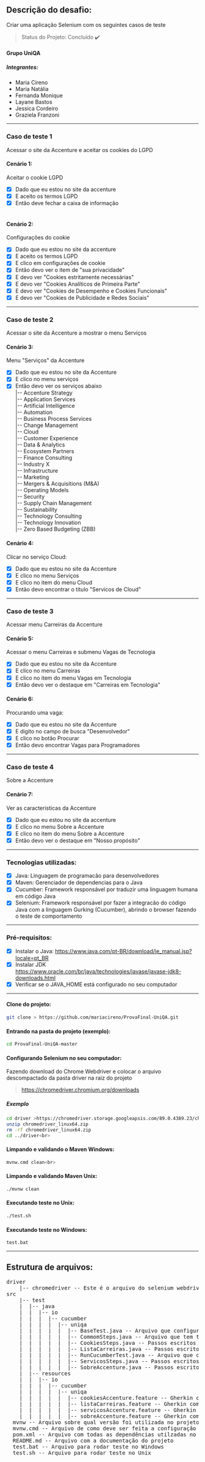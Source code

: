 ## Descrição do desafio:<br> 
Criar uma aplicação Selenium com os seguintes casos de teste<br>

> Status do Projeto: Concluído :heavy_check_mark:<br>

#### Grupo UniQA<br>
##### Integrantes:<br>

- Maria Cireno<br>
- Maria Natália<br>
- Fernanda Monique<br>
- Layane Bastos<br>
- Jessica Cordeiro<br>
- Graziela Franzoni<br>
---------------------------------------------------------------------------
### Caso de teste 1<br>
Acessar o site da Accenture e aceitar os cookies do LGPD<br>

#### Cenário 1:<br>
Aceitar o cookie LGPD<br>
   - [x] Dado que eu estou no site da accenture<br>
   - [x] E aceito os termos LGPD<br>
   - [x] Então deve fechar a caixa de informação<br><br>

#### Cenário 2:<br> 
Configurações do cookie<br>
   - [x] Dado que eu estou no site da accenture<br>
   - [x] E aceito os termos LGPD<br>
   - [x] E clico em configurações de cookie<br>
   - [x] Então devo ver o item de "sua privacidade"<br>
   - [x] E devo ver "Cookies estritamente necessárias"<br>
   - [x] E devo ver "Cookies Analíticos de Primeira Parte"<br>
   - [x] E devo ver "Cookies de Desempenho e Cookies Funcionais"<br>
   - [x] E devo ver "Cookies de Publicidade e Redes Sociais"<br>
---------------------------------------------------------------------------
### Caso de teste 2<br>
Acessar o site da Accenture a mostrar o menu Serviços<br>

#### Cenário 3:<br>
Menu "Serviços" da Accenture<br>
   - [x] Dado que eu estou no site da Accenture<br>
   - [x] E clico no menu serviços<br>
   - [x] Então devo ver os serviços abaixo<br>
         |-- Accenture Strategy<br>
         |-- Application Services<br>
         |-- Artificial Intelligence<br>
         |-- Automation<br>
         |-- Business Process Services<br>
         |-- Change Management<br>
         |-- Cloud<br>
         |-- Customer Experience<br>
         |-- Data & Analytics<br>
         |-- Ecosystem Partners<br>
         |-- Finance Consulting<br>
         |-- Industry X<br>
         |-- Infrastructure<br>
         |-- Marketing<br>
         |-- Mergers & Acquisitions (M&A)<br>
         |-- Operating Models<br>
         |-- Security<br>
         |-- Supply Chain Management<br>
         |-- Sustainability<br>
         |-- Technology Consulting<br>
         |-- Technology Innovation<br>
         |-- Zero Based Budgeting (ZBB)<br>

#### Cenário 4:<br> 
Clicar no serviço Cloud:<br>
   - [x] Dado que eu estou no site da Accenture<br>
   - [x] E clico no menu Serviços<br>
   - [x] E clico no item do menu Cloud<br>
   - [x] Então devo encontrar o título "Servicos de Cloud"<br>
---------------------------------------------------------------------------
### Caso de teste 3<br>
Acessar menu Carreiras da Accenture<br>

#### Cenário 5:<br>
Acessar o menu Carreiras e submenu Vagas de Tecnologia<br>
   - [x] Dado que eu estou no site da Accenture<br>
   - [x] E clico no menu Carreiras<br>
   - [x] E clico no item do menu Vagas em Tecnologia<br>
   - [x] Então devo ver o destaque em "Carreiras em Tecnologia"<br>

#### Cenário 6:<br>
Procurando uma vaga:<br>
   - [x] Dado que eu estou no site da Accenture<br>
   - [x] E digito no campo de busca "Desenvolvedor"<br>
   - [x] E clico no botão Procurar<br>
   - [x] Então devo encontrar Vagas para Programadores<br>
---------------------------------------------------------------------------
### Caso de teste 4<br>
Sobre a Accenture<br>

#### Cenário 7:<br>
Ver as caracteristicas da Accenture<br>
   - [x] Dado que eu estou no site da accenture<br>
   - [x] E clico no menu Sobre a Accenture<br>
   - [x] E clico no item do menu Sobre a Accenture<br>
   - [x] Então devo ver o destaque em "Nosso propósito"<br>
---------------------------------------------------------------------------
### Tecnologias utilizadas:<br>

   - [x] Java: Linguagem de programacão para desenvolvedores<br>
   - [x] Maven: Gerenciador de dependencias para o Java<br>
   - [x] Cucumber: Framework responsável por traduzir uma linguagem humana em código Java<br>
   - [x] Selenium: Framework responsável por fazer a integracão do código Java com a linguagem Gurking (Cucumber), abrindo o browser fazendo o teste de comportamento<br>
---------------------------------------------------------------------------
### Pré-requisitos:<br>

   - [x] Instalar o Java: https://www.java.com/pt-BR/download/ie_manual.jsp?locale=pt_BR<br>
   - [x] Instalar JDK https://www.oracle.com/br/java/technologies/javase/javase-jdk8-downloads.html<br>
   - [x] Verificar se o JAVA_HOME está configurado no seu computador<br>
---------------------------------------------------------------------------     
#### Clone do projeto:<br> 

```bash
git clone > https://github.com/mariacireno/ProvaFinal-UniQA.git
```
#### Entrando na pasta do projeto (exemplo):<br>

```bash
cd ProvaFinal-UniQA-master
```

#### Configurando Selenium no seu computador:<br>
Fazendo download do Chrome Webdriver e colocar o arquivo descompactado da pasta driver na raiz do projeto<br>
>https://chromedriver.chromium.org/downloads<br>
##### Exemplo<br>

```bash
cd driver >https://chromedriver.storage.googleapsis.com/89.0.4389.23/chrome_1inux64.zip
unzip chromedriver_linux64.zip
rm -rf chromedriver_linux64.zip
cd ../driver<br>
```

#### Limpando e validando o Maven Windows:
```bash
mvnw.cmd clean<br>
```

#### Limpando e validando Maven Unix:
```bash
./mvnw clean
```

#### Executando teste no Unix:
```bash
./test.sh
```
#### Executando teste no Windows:
```bash
test.bat
```
---------------------------------------------------------------------------
## Estrutura de arquivos:
<pre>
driver
    |-- chromedriver -- Este é o arquivo do selenium webdriver, substitua este arquivo com a versão da sua máquina
src
    |-- test
    |  |-- java
    |  |  |-- io
    |  |  |  |-- cucumber
    |  |  |  |  |-- uniqa
    |  |  |  |  |  |-- BaseTest.java -- Arquivo que configura a inicialização do Java test
    |  |  |  |  |  |-- CommomSteps.java -- Arquivo que tem todos os passos em comum com os outros Steps        
    |  |  |  |  |  |-- CookiesSteps.java -- Passos escritos em java com selenium abrindo o browser e testando a aplicação    
    |  |  |  |  |  |-- ListaCarreiras.java -- Passos escritos em java com selenium abrindo o browser e testando a aplicação 
    |  |  |  |  |  |-- RunCucumberTest.java -- Arquivo que configura a inicialização do Java test
    |  |  |  |  |  |-- ServicosSteps.java -- Passos escritos em java com selenium abrindo o browser e testando a aplicação
    |  |  |  |  |  |-- SobreAccenture.java -- Passos escritos em java com selenium abrindo o browser e testando a aplicação
    |  |-- resources
    |  |  |-- io
    |  |  |  |-- cucumber
    |  |  |  |  |-- uniqa
    |  |  |  |  |  |-- cookiesAccenture.feature -- Gherkin com os cenários de teste de acordo com o que o cliente solicitou
    |  |  |  |  |  |-- listaCarreiras.feature -- Gherkin com os cenários de teste de acordo com o que o cliente solicitou
    |  |  |  |  |  |-- servicosAccenture.feature -- Gherkin com os cenários de teste de acordo com o que o cliente solicitou
    |  |  |  |  |  |-- sobreAccenture.feature -- Gherkin com os cenários de teste de acordo com o que o cliente solicitou 
  mvnw -- Arquivo sobre qual versão foi utilizada no projeto
  mvnw.cmd -- Arquivo de como deve ser feita a configuração do Maven
  pom.xml -- Arquivo com todas as dependências utilzadas no projeto
  README.md -- Arquivo com a documentação do projeto
  test.bat -- Arquivo para rodar teste no Windows
  test.sh -- Arquivo para rodar teste no Unix
  </pre>